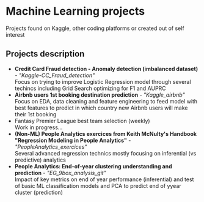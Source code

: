 # Machine Learning projects
Projects found on Kaggle, other coding platforms or created out of self interest

## Projects description
* **Credit Card Fraud detection - Anomaly detection (imbalanced dataset)** - *"Kaggle-CC_Fraud_detection"*
  <br> Focus on trying to improve Logistic Regression model through several techincs including Grid Search optimizing for F1 and AUPRC
* **Airbnb users 1st booking destination prediction** - *"Kaggle_airbnb"*
  <br> Focus on EDA, data cleaning and feature engineering to feed model with best features to predict in which country new Airbnb users will make their 1st booking
* Fantasy Premier League best team selection (weekly)
  <br> Work in progress...
* **(Non-ML) People Analytics exercices from Keith McNulty's Handbook "Regression Modeling in People Analytics"** - *"PeopleAnalytics_exercices"*
  <br> Several advanced regression technics mostly focusing on inferential (vs predictive) analytics
* **People Analytics: End-of-year clustering understanding and prediction** - *"EG_9box_analysis_git"*
  <br> Impact of key metrics on end of year performance (inferential) and test of basic ML classification models and PCA to predict end of yyear cluster (prediction)
